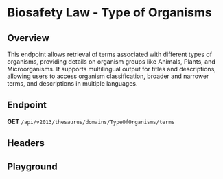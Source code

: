 <script setup>
import "@/style.css"
import SwaggerUI from "@/swagger/view/SwaggerUI.vue"
import swaggerJson from "@/swagger/json/thesaurus/biosafety-law/type-of-organisms.json";

const swaggerSpecs = [
  { json:swaggerJson, protected: false },
];
</script>

# Biosafety Law - Type of Organisms

## Overview

This endpoint allows retrieval of terms associated with different types of organisms, providing details on organism groups like Animals, Plants, and Microorganisms. It supports multilingual output for titles and descriptions, allowing users to access organism classification, broader and narrower terms, and descriptions in multiple languages.

## Endpoint

**GET** `/api/v2013/thesaurus/domains/TypeOfOrganisms/terms`

## Headers
<!--@include: @/../components/common/header/accept.md-->

## Playground

<SwaggerUI :swaggerSpecs="swaggerSpecs" />